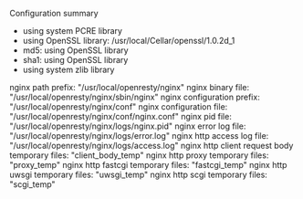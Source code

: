 Configuration summary
+ using system PCRE library
+ using OpenSSL library: /usr/local/Cellar/openssl/1.0.2d_1
+ md5: using OpenSSL library
+ sha1: using OpenSSL library
+ using system zlib library

nginx path prefix: "/usr/local/openresty/nginx"
nginx binary file: "/usr/local/openresty/nginx/sbin/nginx"
nginx configuration prefix: "/usr/local/openresty/nginx/conf"
nginx configuration file: "/usr/local/openresty/nginx/conf/nginx.conf"
nginx pid file: "/usr/local/openresty/nginx/logs/nginx.pid"
nginx error log file: "/usr/local/openresty/nginx/logs/error.log"
nginx http access log file: "/usr/local/openresty/nginx/logs/access.log"
nginx http client request body temporary files: "client_body_temp"
nginx http proxy temporary files: "proxy_temp"
nginx http fastcgi temporary files: "fastcgi_temp"
nginx http uwsgi temporary files: "uwsgi_temp"
nginx http scgi temporary files: "scgi_temp"
